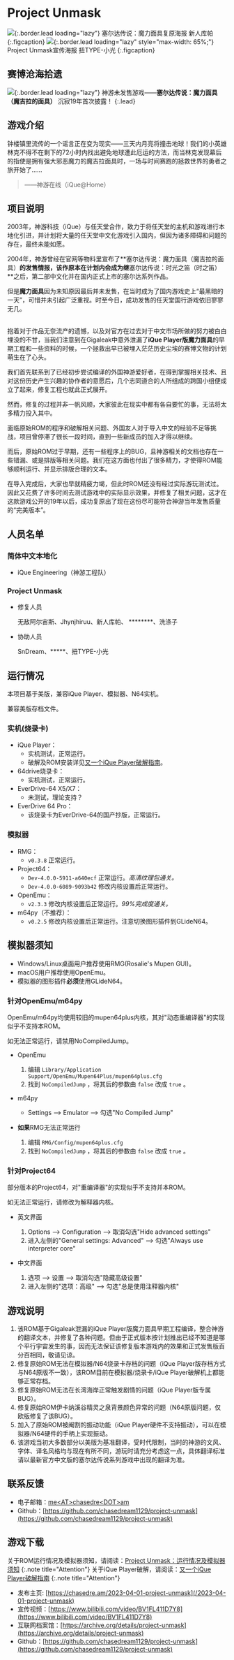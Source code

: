 # Project Unmask


![](/assets/2023-04-01-project-unmask/poster_21031.jpg){:.border.lead loading="lazy"}
塞尔达传说：魔力面具复原海报 新人库帕
{:.figcaption}
![](/assets/2023-04-01-project-unmask/poster_pjum.png){:.border.lead loading="lazy" style="max-width: 65%;"}
Project Unmask宣传海报 扭TYPE-小光
{:.figcaption}
## 赛博沧海拾遗

![](/assets/2023-04-01-project-unmask/screenshots.jpg){:.border.lead loading="lazy"}
神游未发售游戏——**塞尔达传说：魔力面具（魔吉拉的面具）** 沉寂19年首次披露！
{:.lead}

## 游戏介绍
钟楼镇里流传的一个谣言正在变为现实——三天内月亮将撞击地球！我们的小英雄林克不得不在剩下的72小时内找出避免地球遭此厄运的方法，而当林克发现幕后的指使是拥有强大邪恶魔力的魔吉拉面具时，一场与时间赛跑的拯救世界的勇者之旅开始了……
> ——神游在线（iQue@Home）

## 项目说明
2003年，神游科技（iQue）与任天堂合作，致力于将任天堂的主机和游戏进行本地化引进，并计划将大量的任天堂中文化游戏引入国内，但因为诸多障碍和问题的存在，最终未能如愿。

2004年，神游曾经在官网等物料里宣布了**塞尔达传说：魔力面具（魔吉拉的面具）**的发售情报，该作原本在计划内会成为继**塞尔达传说：时光之笛（时之笛）**之后，第二部中文化并在国内正式上市的塞尔达系列作品。

但是**魔力面具**因为未知原因最后并未发售，在当时成为了国内游戏史上“最黑暗的一天”，可惜并未引起广泛重视。时至今日，成功发售的任天堂国行游戏依旧寥寥无几。
<br><br>

抱着对于作品无奈流产的遗憾，以及对官方在过去对于中文市场所做的努力被白白埋没的不甘，当我们注意到在Gigaleak中意外泄漏了**iQue Player版魔力面具**的早期工程和一些资料的时候，一个拯救出早已被埋入茫茫历史尘埃的赛博文物的计划萌生在了心头。

我们首先联系到了已经初步尝试编译的外国神游爱好者，在得到掌握相关技术、且对这份历史产生兴趣的协作者的意愿后，几个志同道合的人所组成的跨国小组便成立了起来，修复工程也就此正式展开。

然而，修复的过程并非一帆风顺，大家彼此在现实中都有各自要忙的事，无法将太多精力投入其中。

面临原始ROM的程序和破解相关问题、外国友人对于导入中文的经验不足等挑战，项目曾停滞了很长一段时间，直到一些新成员的加入才得以继续。

而后，原始ROM过于早期，还有一些程序上的BUG，且神游相关的文档也存在一些错漏、或是排版等相关问题。我们在这方面也付出了很多精力，才使得ROM能够顺利运行、并显示排版合理的文本。

在导入完成后，大家也早就精疲力竭，但此时ROM还没有经过实际游玩测试过。因此又花费了许多时间去测试游戏中的实际显示效果，并修复了相关问题，这才在这款游戏公开的19年以后，成功复原出了现在这份尽可能符合神游当年发售质量的“完美版本”。


## 人员名单
### 简体中文本地化
* iQue Engineering（神游工程队）

### Project Unmask
* 修复人员

  无敌阿尔宙斯、Jhynjhiruu、新人库帕、
  \*\*\*\*\*\*\*\*、洗涤子
* 协助人员

  SnDream、\*\*\*\*\*、扭TYPE-小光

## 运行情况
本项目基于美版，兼容iQue Player、模拟器、N64实机。

兼容美版存档文件。
### 实机(烧录卡)
* iQue Player：
  * 实机测试，正常运行。
  * 破解及ROM安装详见[又一个iQue Player破解指南](/2023-03-31-yet-another-ique-player-hacking-guide)。
* 64drive烧录卡：
  * 实机测试，正常运行。
* EverDrive-64 X5/X7：
  * 未测试，理论支持？
* EverDrive 64 Pro：
  * 该烧录卡为EverDrive-64的国产抄版，正常运行。

### 模拟器
* RMG：
  * `v0.3.8` 正常运行。
* Project64：
  * `Dev-4.0.0-5911-a640ecf` 正常运行。*高清纹理包通关。*
  * `Dev-4.0.0-6089-9093b42` 修改内核设置后正常运行。
* OpenEmu：
  * `v2.3.3` 修改内核设置后正常运行。*99%完成度通关。*
* m64py（不推荐）：
  * `v0.2.5` 修改内核设置后正常运行。注意切换图形插件到GLideN64。

## 模拟器须知
* Windows/Linux桌面用户推荐使用RMG(Rosalie's Mupen GUI)。
* macOS用户推荐使用OpenEmu。
* 模拟器的图形插件**必须**使用GLideN64。

### 针对OpenEmu/m64py
OpenEmu/m64py均使用较旧的mupen64plus内核，其对"动态重编译器"的实现似乎不支持本ROM。

如无法正常运行，请禁用NoCompiledJump。

- OpenEmu
  1. 编辑 `Library/Application Support/OpenEmu/Mupen64Plus/mupen64plus.cfg`
  2. 找到 `NoCompiledJump` ，将其后的参数由 `false` 改成 `true` 。

- m64py
  - Settings --\> Emulator --\> 勾选"No Compiled Jump"

- **如果**RMG无法正常运行
  1. 编辑 `RMG/Config/mupen64plus.cfg`
  2. 找到 `NoCompiledJump` ，将其后的参数由 `false` 改成 `true` 。

### 针对Project64

部分版本的Project64，对"重编译器"的实现似乎不支持并本ROM。

如无法正常运行，请修改为解释器内核。

- 英文界面
  1. Options --\> Configuration --\> 取消勾选"Hide advanced settings"
  2. 进入左侧的"General settings: Advanced" --\> 勾选"Always use interpreter core"

- 中文界面
  1. 选项 --\> 设置 --\> 取消勾选"隐藏高级设置"
  2. 进入左侧的"选项：高级" --\> 勾选"总是使用注释器内核"

## 游戏说明
1. 该ROM基于Gigaleak泄漏的iQue Player版魔力面具早期工程编译，整合神游的翻译文本，并修复了各种问题。但由于正式版本按计划推出已经不知道是哪个平行宇宙发生的事，因而无法保证该修复版本游戏内的效果和正式发售版百分百相同，敬请见谅。
2. 修复原始ROM无法在模拟器/N64烧录卡存档的问题（iQue Player版存档方式与N64原版不一致），该ROM目前在模拟器/烧录卡/iQue Player破解机上都能够正常存档。
3. 修复原始ROM无法在长湾海岸正常触发剧情的问题（iQue Player版专属BUG）。
4. 修复原始ROM伊卡纳溪谷精灵之泉背景颜色异常的问题（N64原版问题，仅欧版修复了该BUG）。
5. 加入了原始ROM被阉割的振动功能（iQue Player硬件不支持振动），可以在模拟器/N64硬件的手柄上实现振动。
6. 该游戏当初大多数部分以美版为基准翻译，受时代限制，当时的神游的文风、字体、译名风格均与现在有所不同，游玩时请充分考虑这一点，具体翻译标准请以最新官方中文版的塞尔达传说系列游戏中出现的翻译为准。

## 联系反馈
* 电子邮箱：[me\<AT>chasedre\<DOT>am](mailto:me@chasedre.am)
* Github：[https://github.com/chasedream1129/project-unmask](https://github.com/chasedream1129/project-unmask)

## 游戏下载
关于ROM运行情况及模拟器须知，请阅读：[Project Unmask：运行情况及模拟器须知](/2023-03-29-project-unmask-emu)
{:.note title="Attention"}
关于iQue Player破解，请阅读：[又一个iQue Player破解指南](/2023-03-31-yet-another-ique-player-hacking-guide)
{:.note title="Attention"}
* 发布主页: [https://chasedre.am/2023-04-01-project-unmask](/2023-04-01-project-unmask)
* 宣传视频：[https://www.bilibili.com/video/BV1FL411D7Y8](https://www.bilibili.com/video/BV1FL411D7Y8)
* 互联网档案馆：[https://archive.org/details/project-unmask](https://archive.org/details/project-unmask)
* Github：[https://github.com/chasedream1129/project-unmask](https://github.com/chasedream1129/project-unmask)
